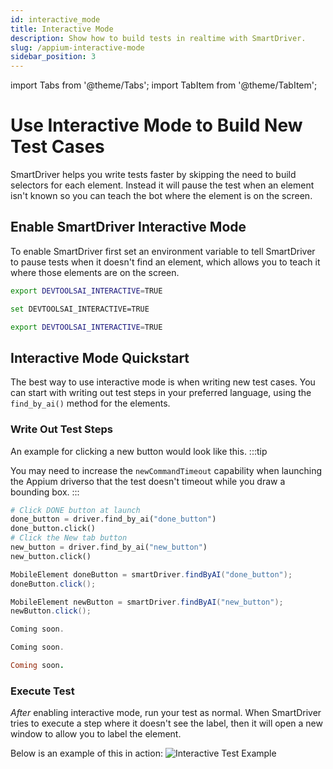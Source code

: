 ```yaml
---
id: interactive_mode
title: Interactive Mode
description: Show how to build tests in realtime with SmartDriver.
slug: /appium-interactive-mode
sidebar_position: 3
---
```


import Tabs from '@theme/Tabs';
import TabItem from '@theme/TabItem';

# Use Interactive Mode to Build New Test Cases
SmartDriver helps you write tests faster by skipping the need to build selectors for each element. Instead it will pause the test when an element isn't known so you can teach the bot where the element is on the screen.

## Enable SmartDriver Interactive Mode
To enable SmartDriver first set an environment variable to tell SmartDriver to pause tests when it doesn't find an element, which allows you to teach it where those elements are on the screen.
<Tabs groupId="OS-choice">
<TabItem value="mac" label="MacOS">

```sh
export DEVTOOLSAI_INTERACTIVE=TRUE
```

</TabItem>
<TabItem value="windows" label="Windows">

```sh
set DEVTOOLSAI_INTERACTIVE=TRUE
```

</TabItem>
<TabItem value="linux" label="Linux">

```sh
export DEVTOOLSAI_INTERACTIVE=TRUE
```

</TabItem>
</Tabs>

## Interactive Mode Quickstart
The best way to use interactive mode is when writing new test cases. You can start with writing out test steps in your preferred language, using the `find_by_ai()` method for the elements.


### Write Out Test Steps
An example for clicking a new button would look like this.
:::tip

You may need to increase the `newCommandTimeout` capability when launching the Appium driverso that the test doesn't timeout while you draw a bounding box.
:::
<Tabs groupId="language-choice">
<TabItem value="py" label="Python">

```py
# Click DONE button at launch
done_button = driver.find_by_ai("done_button")
done_button.click()
# Click the New tab button
new_button = driver.find_by_ai("new_button")
new_button.click()
```

</TabItem>
<TabItem value="java" label="Java">

```java
MobileElement doneButton = smartDriver.findByAI("done_button");
doneButton.click();

MobileElement newButton = smartDriver.findByAI("new_button");
newButton.click();
```

</TabItem>
<TabItem value="csharp" label="C#">

```c#
Coming soon.
```

</TabItem>
<TabItem value="js" label="JavaScript">

```js
Coming soon.
```

</TabItem>
<TabItem value="rb" label="Ruby">

```rb
Coming soon.
```

</TabItem>
</Tabs>

### Execute Test
*After* enabling interactive mode, run your test as normal. When SmartDriver tries to execute a step where it doesn't see the label, then it will open a new window to allow you to label the element.

Below is an example of this in action:
![Interactive Test Example](../../static/img/appium-interactive.gif)